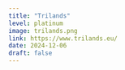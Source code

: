```yaml
---
title: "Trilands"
level: platinum
image: trilands.png
link: https://www.trilands.eu/
date: 2024-12-06
draft: false
---
```

